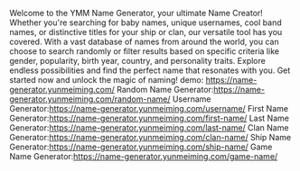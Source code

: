 Welcome to the YMM Name Generator, your ultimate Name Creator! Whether you're searching for baby names, unique usernames, cool band names, or distinctive titles for your ship or clan, our versatile tool has you covered. With a vast database of names from around the world, you can choose to search randomly or filter results based on specific criteria like gender, popularity, birth year, country, and personality traits. Explore endless possibilities and find the perfect name that resonates with you. Get started now and unlock the magic of naming! 
demo:
https://name-generator.yunmeiming.com/
Random Name Generator:https://name-generator.yunmeiming.com/random-name/
Username Generator:https://name-generator.yunmeiming.com/username/
First Name Generator:https://name-generator.yunmeiming.com/first-name/
Last Name Generator:https://name-generator.yunmeiming.com/last-name/
Clan Name Generator:https://name-generator.yunmeiming.com/clan-name/
Ship Name Generator:https://name-generator.yunmeiming.com/ship-name/
Game Name Generator:https://name-generator.yunmeiming.com/game-name/
